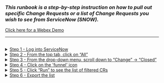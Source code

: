 ### _This runbook is a step-by-step instruction on how to pull out specific Change Requests or a list of Change Requests you wish to see from ServiceNow (SNOW)._

[Click here for a Webex Demo ](https://github.ibm.com/gensec/OperatorVault-Wiki/blob/master/assets/Jennica%20Kwak's%20Personal%20Room-20231024%201748-1.mp4)

---

<br>

<details>
<summary><u>Step 1 - Log into ServiceNow</u></summary>

[ServiceNow](https://watson.service-now.com/now/nav/ui/classic/params/target/%24pa_dashboard.do)

</details>





<details>
<summary><u>Step 2 - From the top tab, click on “All”</u></summary>

![Step 2](https://github.ibm.com/gensec/OperatorVault-Wiki/blob/master/assets/Step%202.png)

</details>





<details>
<summary><u>Step 3 - From the drop-down menu, scroll down to “Change” → “Closed”</u></summary>

![Step 3](https://github.ibm.com/gensec/OperatorVault-Wiki/blob/master/assets/Step%203.png)

</details>




<details>
<summary><u>Step 4 - Click on the 'funnel' icon</u></summary>

_You will now see a list of all closed Change Requests (It may take some time to load). Click on the little funnel icon. You will see fields you can enter:_

> Configuration item = is = _is-vault_<br>
> Actual end = on = _Last 6 months_<br>
> Closed by = is = _Firstname Lastname_<br>

_*you may have to play around with the names by selecting different ones in the list_

![Step 4](https://github.ibm.com/gensec/OperatorVault-Wiki/blob/master/assets/Step%204.png)

</details>




<details>
<summary><u>Step 5 - Click “Run” to see the list of filtered CRs</u></summary>

![Step 5](https://github.ibm.com/gensec/OperatorVault-Wiki/blob/master/assets/Step%205.png)

</details>




<details>
<summary><u>Step 6 - Export the list</u></summary>

_To export the list, right-click anywhere on the tab with “Number”, “Short Description”, “Type” etc and choose the type of exported file you want (i.e. Excel, CSV, JSON, PDF)_

![Step 6](https://github.ibm.com/gensec/OperatorVault-Wiki/blob/master/assets/Step%206.png)

</details>


<br>